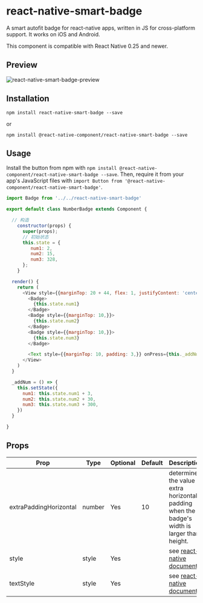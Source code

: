 # react-native-smart-badge
A smart autofit badge for react-native apps, written in JS for cross-platform support.
It works on iOS and Android.

This component is compatible with React Native 0.25 and newer.

## Preview

![react-native-smart-badge-preview][1]

## Installation

```
npm install react-native-smart-badge --save
```

or

```
npm install @react-native-component/react-native-smart-badge --save
```



## Usage

Install the button from npm with `npm install @react-native-component/react-native-smart-badge --save`.
Then, require it from your app's JavaScript files with `import Button from '@react-native-component/react-native-smart-badge'`.

```js
import Badge from '../../react-native-smart-badge'

export default class NumberBadge extends Component {

  // 构造
    constructor(props) {
      super(props);
      // 初始状态
      this.state = {
         num1: 2,
         num2: 15,
         num3: 328,
      };
    }

  render() {
    return (
      <View style={{marginTop: 20 + 44, flex: 1, justifyContent: 'center', alignItems: 'center', }}>
        <Badge>
          {this.state.num1}
        </Badge>
        <Badge style={{marginTop: 10,}}>
          {this.state.num2}
        </Badge>
        <Badge style={{marginTop: 10,}}>
          {this.state.num3}
        </Badge>

        <Text style={{marginTop: 10, padding: 3,}} onPress={this._addNum}>click to add num(点击增加数字)</Text>
      </View>
    )
  }

  _addNum = () => {
    this.setState({
      num1: this.state.num1 + 3,
      num2: this.state.num2 + 30,
      num3: this.state.num3 + 300,
    })
  }

}
```

## Props

Prop                   | Type   | Optional | Default   | Description
---------------------- | ------ | -------- | --------- | -----------
extraPaddingHorizontal | number | Yes      | 10        | determines the value of extra horizontal padding when the badge's width is larger than height.
style                  | style  | Yes      |           | see [react-native documents][2]
textStyle              | style  | Yes      |           | see [react-native documents][3]

[1]: http://cyqresig.github.io/img/react-native-smart-badge-preview-v1.0.0.gif
[2]: https://facebook.github.io/react-native/docs/style.html
[3]: https://facebook.github.io/react-native/docs/text.html#style
